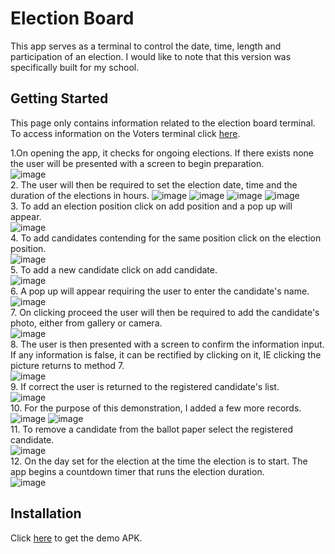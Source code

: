 # Election Board
This app serves as a terminal to control the date, time, length and participation of an election. I would like to note that this version was specifically built for my school.

## Getting Started
This page only contains information related to the election board terminal. To access information on the Voters terminal click [here](https://github.com/Mugambi-Ian/Vote).

1.On opening the app, it checks for ongoing elections. If there exists none the user will be presented with a screen to begin preparation.  
![image](https://github.com/Mugambi-Ian/Election-Board/raw/master/ScreenShot/sseb02.jpg)  
2. The user will then be required to set the election date, time and the duration of the elections in hours.
![image](https://github.com/Mugambi-Ian/Election-Board/raw/master/ScreenShot/sseb03.jpg)
![image](https://github.com/Mugambi-Ian/Election-Board/raw/master/ScreenShot/sseb04.jpg)
![image](https://github.com/Mugambi-Ian/Election-Board/raw/master/ScreenShot/sseb05.jpg)
![image](https://github.com/Mugambi-Ian/Election-Board/raw/master/ScreenShot/sseb06.jpg)  
3. To add an election position click on add position and a pop up will appear.  
![image](https://github.com/Mugambi-Ian/Election-Board/raw/master/ScreenShot/sseb07.jpg)  
4. To add candidates contending for the same position click on the election position.  
![image](https://github.com/Mugambi-Ian/Election-Board/raw/master/ScreenShot/sseb08.jpg)  
5. To add a new candidate click on add candidate.  
![image](https://github.com/Mugambi-Ian/Election-Board/raw/master/ScreenShot/sseb09.jpg)  
6. A pop up will appear requiring the user to enter the candidate's name.  
![image](https://github.com/Mugambi-Ian/Election-Board/raw/master/ScreenShot/sseb10.jpg)  
7. On clicking proceed the user will then be required to add the candidate's photo, either from gallery or camera.  
![image](https://github.com/Mugambi-Ian/Election-Board/raw/master/ScreenShot/sseb11.jpg)  
8. The user is then presented with a screen to confirm the information input. If any information is false, it can be rectified by clicking on it, IE clicking the picture returns to method 7.  
![image](https://github.com/Mugambi-Ian/Election-Board/raw/master/ScreenShot/sseb12.jpg)  
9. If correct the user is returned to the registered candidate's list.  
![image](https://github.com/Mugambi-Ian/Election-Board/raw/master/ScreenShot/sseb13.jpg)  
10. For the purpose of this demonstration, I added a few more records.  
![image](https://github.com/Mugambi-Ian/Election-Board/raw/master/ScreenShot/sseb14.jpg)
![image](https://github.com/Mugambi-Ian/Election-Board/raw/master/ScreenShot/sseb15.jpg)  
11. To remove a candidate from the ballot paper select the registered candidate.  
![image](https://github.com/Mugambi-Ian/Election-Board/raw/master/ScreenShot/sseb16.jpg)  
12. On the day set for the election at the time the election is to start. The app begins a countdown timer that runs the election duration.  
![image](https://github.com/Mugambi-Ian/Election-Board/raw/master/ScreenShot/sseb17.jpg)  

## Installation
Click [here](https://drive.google.com/uc?export=view&id=1vzC9IxRN8cFoPpiMmYAYM7op8rWPojGM) to get the demo APK.
